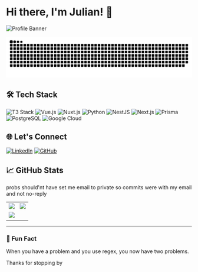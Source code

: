 # Hi there, I'm Julian! 👋

![Profile Banner](https://github.com/j-u-s-t-j-u-l-e-s/j-u-s-t-j-u-l-e-s/blob/663e026c7b13520aa3acfb40237bf0609798f5e1/Screenshot.webp)

<div align="center">
  <img src="https://github.com/Platane/snk/raw/output/github-contribution-grid-snake.svg" alt="Snake" />
</div>


## 🛠 Tech Stack

![T3 Stack](https://img.shields.io/badge/-T3%20Stack-blue?style=for-the-badge&logo=typescript&logoColor=white)
![Vue.js](https://img.shields.io/badge/-Vue.js-4FC08D?style=for-the-badge&logo=vue.js&logoColor=white)
![Nuxt.js](https://img.shields.io/badge/-Nuxt.js-00DC82?style=for-the-badge&logo=nuxt.js&logoColor=white)
![Python](https://img.shields.io/badge/-Python-3776AB?style=for-the-badge&logo=python&logoColor=white)
![NestJS](https://img.shields.io/badge/-NestJS-E0234E?style=for-the-badge&logo=nestjs&logoColor=white)
![Next.js](https://img.shields.io/badge/-Next.js-black?style=for-the-badge&logo=next.js)
![Prisma](https://img.shields.io/badge/-Prisma-2D3748?style=for-the-badge&logo=prisma&logoColor=white)
![PostgreSQL](https://img.shields.io/badge/-PostgreSQL-4169E1?style=for-the-badge&logo=postgresql&logoColor=white)
![Google Cloud](https://img.shields.io/badge/-Google%20Cloud-blue?style=for-the-badge&logo=google-cloud&logoColor=white)

## 🌐 Let's Connect

[![LinkedIn](https://img.shields.io/badge/-LinkedIn-blue?style=for-the-badge&logo=linkedin&logoColor=white)](https://www.linkedin.com/in/julian-cowie-willox/)
[![GitHub](https://img.shields.io/badge/-GitHub-333?style=for-the-badge&logo=github&logoColor=white)](https://github.com/j-u-s-t-j-u-l-e-s)

## 📈 GitHub Stats
probs should'nt have set me email to private so commits were with my email and not no-reply

<table align="center">
  <tr>
    <td>
      <img width="100%" src="https://github-readme-stats.vercel.app/api?username=j-u-s-t-j-u-l-e-s&show_icons=true&theme=radical" />
    </td>
    <td>
      <img width="100%" src="https://github-readme-streak-stats.herokuapp.com/?user=j-u-s-t-j-u-l-e-s&theme=radical" />
    </td>
  </tr>
  <tr>
    <td colspan="2">
      <img width="100%" src="https://github-readme-activity-graph.vercel.app/graph?username=j-u-s-t-j-u-l-e-s&theme=rogue&area=true&hide_border=true" />
    </td>
  </tr>
</table>

---

### 🎉 Fun Fact
When you have a problem and you use regex, you now have two problems.

Thanks for stopping by

